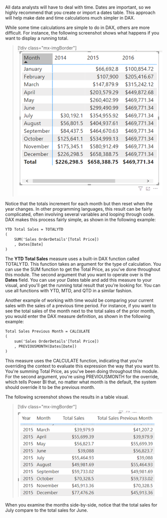 All data analysts will have to deal with time. Dates are important, so we highly recommend that you create or import a dates table. This approach will help make date and time calculations much simpler in DAX.

While some time calculations are simple to do in DAX, others are more difficult. For instance, the following screenshot shows what happens if you want to display a running total.

> [!div class="mx-imgBorder"]
> [![Running total in DAX](../media/02-running-total-ss.png)](../media/02-running-total-ss.png#lightbox)

Notice that the totals increment for each month but then reset when the year changes. In other programming languages, this result can be fairly complicated, often involving several variables and looping through code. DAX makes this process fairly simple, as shown in the following example:

```
YTD Total Sales = TOTALYTD 
( 
    SUM('Sales OrderDetails'[Total Price]) 
    , Dates[Date]
)
```

The **YTD Total Sales** measure uses a built-in DAX function called TOTALYTD. This function takes an argument for the type of calculation. You can use the SUM function to get the Total Price, as you've done throughout this module. The second argument that you want to operate over is the **Dates** field. You can use your Dates table and add this measure to your visual, and you'll get the running total result that you're looking for. You can use all functions with YTD, MTD, and QTD in a similar fashion.

Another example of working with time would be comparing your current sales with the sales of a previous time period. For instance, if you want to see the total sales of the month next to the total sales of the prior month, you would enter the DAX measure definition, as shown in the following example:

```
Total Sales Previous Month = CALCULATE
(
    sum('Sales OrderDetails'[Total Price])
    , PREVIOUSMONTH(Dates[Date])
)
```

This measure uses the CALCULATE function, indicating that you're overriding the context to evaluate this expression the way that you want to. You're summing Total Price, as you've been doing throughout this module. For the second argument, you're using PREVIOUSMONTH for the override, which tells Power BI that, no matter what month is the default, the system should override it to be the previous month.

The following screenshot shows the results in a table visual.

> [!div class="mx-imgBorder"]
> [![PREVIOUSMONTH DAX](../media/02-previous-month-ss.png)](../media/02-previous-month-ss.png#lightbox)

When you examine the months side-by-side, notice that the total sales for July compare to the total sales for June.
